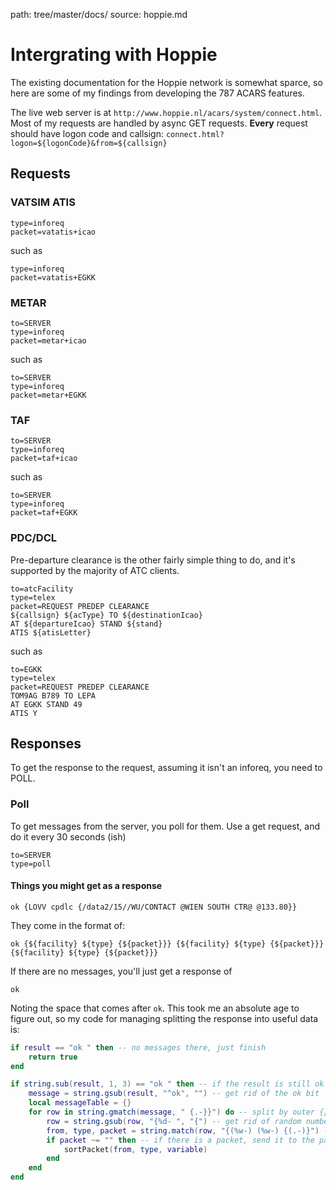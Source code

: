 path: tree/master/docs/
source: hoppie.md
# Intergrating with Hoppie
The existing documentation for the Hoppie network is somewhat sparce, so here are some of my findings from developing the 787 ACARS features.

The live web server is at ``http://www.hoppie.nl/acars/system/connect.html``.
Most of my requests are handled by async GET requests. 
**Every** request should have logon code and callsign:
``connect.html?logon=${logonCode}&from=${callsign}``

## Requests
### VATSIM ATIS
```
type=inforeq
packet=vatatis+icao
```
such as 
```
type=inforeq
packet=vatatis+EGKK
```

### METAR
```
to=SERVER
type=inforeq
packet=metar+icao
```
such as 
```
to=SERVER
type=inforeq
packet=metar+EGKK
```

### TAF
```
to=SERVER
type=inforeq
packet=taf+icao
```
such as 
```
to=SERVER
type=inforeq
packet=taf+EGKK
```

### PDC/DCL
Pre-departure clearance is the other fairly simple thing to do, and it's supported by the majority of ATC clients. 
```
to=atcFacility
type=telex
packet=REQUEST PREDEP CLEARANCE
${callsign} ${acType} TO ${destinationIcao}
AT ${departureIcao} STAND ${stand}
ATIS ${atisLetter}
```
such as 
```
to=EGKK
type=telex
packet=REQUEST PREDEP CLEARANCE
TOM9AG B789 TO LEPA
AT EGKK STAND 49
ATIS Y
```

## Responses
To get the response to the request, assuming it isn't an inforeq, you need to POLL.
### Poll
To get messages from the server, you poll for them. Use a get request, and do it every 30 seconds (ish)
```
to=SERVER
type=poll
```
#### Things you might get as a response
```
ok {LOVV cpdlc {/data2/15//WU/CONTACT @WIEN SOUTH CTR@ @133.80}}
```
They come in the format of:
```
ok {${facility} ${type} {${packet}}} {${facility} ${type} {${packet}}} {${facility} ${type} {${packet}}}
```
If there are no messages, you'll just get a response of
```
ok 
```
Noting the space that comes after ``ok``.
This took me an absolute age to figure out, so my code for managing splitting the response into useful data is:

```lua
if result == "ok " then -- no messages there, just finish
    return true
end

if string.sub(result, 1, 3) == "ok " then -- if the result is still ok
    message = string.gsub(result, "^ok", "") -- get rid of the ok bit
    local messageTable = {}
    for row in string.gmatch(message, " {.-}}") do -- split by outer {}
        row = string.gsub(row, "{%d- ", "{") -- get rid of random numbers that show up
        from, type, packet = string.match(row, "{(%w-) (%w-) {(.-)}") -- split message to 3 var
        if packet ~= "" then -- if there is a packet, send it to the packet sorting stuff
            sortPacket(from, type, variable)
        end
    end
end
```